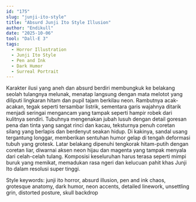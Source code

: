 ```yaml
---
id: "175"
slug: "junji-ito-style"
title: "Absurd Junji Ito Style Illusion"
author: "Endikull"
date: "2025-10-06"
tool: "Dall-E 3"
tags:
  - Horror Illustration
  - Junji Ito Style
  - Pen and Ink
  - Dark Humor
  - Surreal Portrait
---
```

Karakter ilusi yang aneh dan absurd berdiri membungkuk ke belakang seolah tulangnya melunak, menatap langsung dengan mata melotot yang diliputi lingkaran hitam dan pupil tajam berkilau neon.
Rambutnya acak-acakan, tegak seperti tersambar listrik, sementara garis wajahnya ditarik menjadi seringai mengancam yang tampak seperti hampir robek dari kulitnya sendiri.
Tubuhnya mengenakan jubah lusuh dengan detail goresan pena dan tinta yang sangat rinci dan kacau, teksturnya penuh coretan silang yang berlapis dan berdenyut seakan hidup.
Di kakinya, sandal usang tergantung longgar, memberikan sentuhan humor gelap di tengah deformasi tubuh yang grotesk.
Latar belakang dipenuhi tengkorak hitam-putih dengan coretan liar, diwarnai aksen neon hijau dan magenta yang tampak menyala dari celah-celah tulang.
Komposisi keseluruhan harus terasa seperti mimpi buruk yang memikat, memadukan rasa ngeri dan kelucuan pahit khas Junji Ito dalam resolusi super tinggi.

Style keywords:
junji ito horror, absurd illusion, pen and ink chaos, grotesque anatomy, dark humor, neon accents, detailed linework, unsettling grin, distorted posture, skull backdrop

